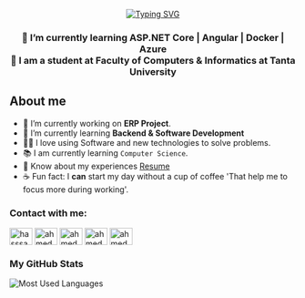 <p align="center">
    <a href="https://git.io/typing-svg"><img src="https://readme-typing-svg.demolab.com?font=Fira+Code&duration=3000&pause=500&color=F47743&center=true&vCenter=true&random=false&width=435&lines=What's+up+%F0%9F%91%8B;I'am+Ahmed+Eldamity;And+a+Competitive+programmer+" alt="Typing SVG" /></a>
</p>

<h3 align="center">🌱 I’m currently learning ASP.NET Core | Angular | Docker | Azure <br>
🌱 I am a student at Faculty of Computers & Informatics at Tanta University</h3>

## About me

- 🏫  I’m currently working on **ERP Project**.
- 🌱  I’m currently learning **Backend  & Software Development**
- ✍🏻  I love using Software and new technologies to solve problems.
- 📚  I am currently learning `Computer Science`.
- 📄  Know about my experiences <a href="https://drive.google.com/file/d/1648y8ScHzngiytaEKw5cBpd3QVP-4t_U/view?usp=drive_link" target="blank" >Resume</a>
- ☕ Fun fact: I **can** start my day without a cup of coffee 'That help me to focus more during working'.

### Contact with me:

<p align="left">
<a href="https://www.linkedin.com/in/ahmedeldamity" target="blank"><img align="center" src="https://raw.githubusercontent.com/rahuldkjain/github-profile-readme-generator/master/src/images/icons/Social/linked-in-alt.svg" alt="hasssanezz" height="30" width="40" /></a>
<a href="https://www.facebook.com/profile.php?id=100029971904430" target="blank"><img align="center" src="https://raw.githubusercontent.com/rahuldkjain/github-profile-readme-generator/master/src/images/icons/Social/facebook.svg" alt="ahmedeldamity" height="30" width="40" /></a>
<a href="https://www.instagram.com/ahmed_eldamity__" target="blank"><img align="center" src="https://raw.githubusercontent.com/rahuldkjain/github-profile-readme-generator/master/src/images/icons/Social/instagram.svg" alt="ahmedeldamity" height="30" width="40" /></a>
<a href="https://codeforces.com/profile/El_DamitY" target="blank"><img align="center" src="https://raw.githubusercontent.com/rahuldkjain/github-profile-readme-generator/master/src/images/icons/Social/codeforces.svg" alt="ahmedeldamity" height="30" width="40" /></a>
<a href="https://www.leetcode.com/El_DamitY" target="blank"><img align="center" src="https://raw.githubusercontent.com/rahuldkjain/github-profile-readme-generator/master/src/images/icons/Social/leet-code.svg" alt="ahmedeldamity" height="30" width="40" /></a>
</p>

### My GitHub Stats
![Most Used Languages](https://github-readme-stats.vercel.app/api/top-langs/?username=ahmedeldamity&theme=dark&layout=compact)

